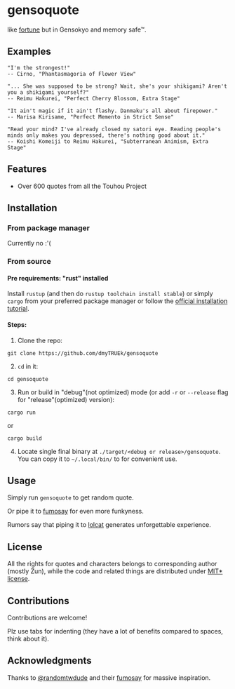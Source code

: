 # gensoquote
like [fortune](https://en.wikipedia.org/wiki/Fortune_(Unix)) but in Gensokyo and memory safe™.

## Examples
```
"I'm the strongest!"
-- Cirno, "Phantasmagoria of Flower View"
```
```
"... She was supposed to be strong? Wait, she's your shikigami? Aren't you a shikigami yourself?"
-- Reimu Hakurei, "Perfect Cherry Blossom, Extra Stage"
```
```
"It ain't magic if it ain't flashy. Danmaku's all about firepower."
-- Marisa Kirisame, "Perfect Memento in Strict Sense"
```
```
"Read your mind? I've already closed my satori eye. Reading people's minds only makes you depressed, there's nothing good about it."
-- Koishi Komeiji to Reimu Hakurei, "Subterranean Animism, Extra Stage"
```

## Features
- Over 600 quotes from all the Touhou Project

## Installation
### From package manager
Currently no :'(

### From source
#### Pre requirements: "rust" installed
Install `rustup` (and then do `rustup toolchain install stable`) or simply `cargo`
from your preferred package manager
or follow the [official installation tutorial](https://www.rust-lang.org/tools/install).

#### Steps:
1. Clone the repo:
```
git clone https://github.com/dmyTRUEk/gensoquote
```

2. `cd` in it:
```
cd gensoquote
```

3. Run or build in "debug"(not optimized) mode (or add `-r` or `--release` flag for "release"(optimized) version):
```
cargo run
```
or
```
cargo build
```

4. Locate single final binary at `./target/<debug or release>/gensoquote`.
You can copy it to `~/.local/bin/` to for convenient use.

## Usage
Simply run `gensoquote` to get random quote.

Or pipe it to [fumosay](https://github.com/randomtwdude/fumosay) for even more funkyness.

Rumors say that piping it to [lolcat](https://github.com/busyloop/lolcat) generates unforgettable experience.

## License
All the rights for quotes and characters belongs to corresponding author (mostly Zun),
while the code and related things are distributed under [MIT* license](./LICENSE.md).

## Contributions
Contributions are welcome!

Plz use tabs for indenting
(they have a lot of benefits compared to spaces, think about it).

## Acknowledgments
Thanks to [@randomtwdude](https://github.com/randomtwdude) and their [fumosay](https://github.com/randomtwdude/fumosay) for massive inspiration.

